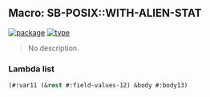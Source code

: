 ## Macro: SB-POSIX::WITH-ALIEN-STAT
[![package](https://img.shields.io/badge/Package-SB--POSIX-5f9ea0.svg?style=social&colorA=999999)](../) [![type](https://img.shields.io/badge/Type-Macro-5f9ea0.svg?style=social&colorA=999999)](../#macro) 

> No description.

### Lambda list
```cl
(#:var11 (&rest #:field-values-12) &body #:body13)
```
